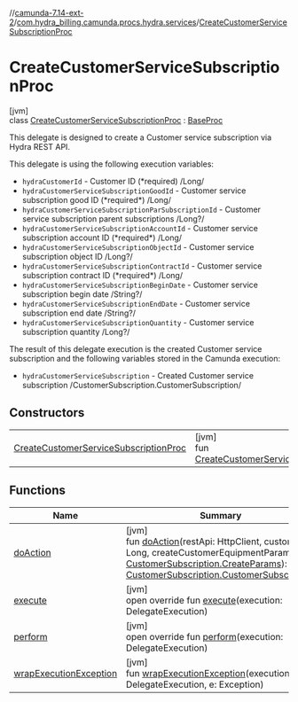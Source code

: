 //[camunda-7.14-ext-2](../../../index.md)/[com.hydra_billing.camunda.procs.hydra.services](../index.md)/[CreateCustomerServiceSubscriptionProc](index.md)

# CreateCustomerServiceSubscriptionProc

[jvm]\
class [CreateCustomerServiceSubscriptionProc](index.md) : [BaseProc](../../com.hydra_billing.camunda.procs/-base-proc/index.md)

This delegate is designed to create a Customer service subscription via Hydra REST API.

This delegate is using the following execution variables:

<ul><li><code>hydraCustomerId</code> - Customer ID (*required) /Long/</li><li><code>hydraCustomerServiceSubscriptionGoodId</code> - Customer service subscription good ID (*required*) /Long/</li><li><code>hydraCustomerServiceSubscriptionParSubscriptionId</code> - Customer service subscription parent subscriptions /Long?/</li><li><code>hydraCustomerServiceSubscriptionAccountId</code> - Customer service subscription account ID (*required*) /Long/</li><li><code>hydraCustomerServiceSubscriptionObjectId</code> - Customer service subscription object ID /Long?/</li><li><code>hydraCustomerServiceSubscriptionContractId</code> - Customer service subscription contract ID (*required*) /Long/</li><li><code>hydraCustomerServiceSubscriptionBeginDate</code> - Customer service subscription begin date /String?/</li><li><code>hydraCustomerServiceSubscriptionEndDate</code> - Customer service subscription end date /String?/</li><li><code>hydraCustomerServiceSubscriptionQuantity</code> - Customer service subscription quantity /Long?/</li></ul>

The result of this delegate execution is the created Customer service subscription and the following variables stored in the Camunda execution:

<ul><li><code>hydraCustomerServiceSubscription</code> - Сreated Customer service subscription /CustomerSubscription.CustomerSubscription/</li></ul>

## Constructors

| | |
|---|---|
| [CreateCustomerServiceSubscriptionProc](-create-customer-service-subscription-proc.md) | [jvm]<br>fun [CreateCustomerServiceSubscriptionProc](-create-customer-service-subscription-proc.md)() |

## Functions

| Name | Summary |
|---|---|
| [doAction](do-action.md) | [jvm]<br>fun [doAction](do-action.md)(restApi: HttpClient, customerId: Long, createCustomerEquipmentParams: [CustomerSubscription.CreateParams](../../com.hydra_billing.camunda.api.hydra.rest.v2.subjects.customers/-customer-subscription/-create-params/index.md)): [CustomerSubscription.CustomerSubscription](../../com.hydra_billing.camunda.api.hydra.rest.v2.subjects.customers/-customer-subscription/-customer-subscription/index.md) |
| [execute](../../com.hydra_billing.camunda.procs/-base-proc/execute.md) | [jvm]<br>open override fun [execute](../../com.hydra_billing.camunda.procs/-base-proc/execute.md)(execution: DelegateExecution) |
| [perform](perform.md) | [jvm]<br>open override fun [perform](perform.md)(execution: DelegateExecution) |
| [wrapExecutionException](../../com.hydra_billing.camunda.procs/-base-proc/wrap-execution-exception.md) | [jvm]<br>fun [wrapExecutionException](../../com.hydra_billing.camunda.procs/-base-proc/wrap-execution-exception.md)(execution: DelegateExecution, e: Exception) |
